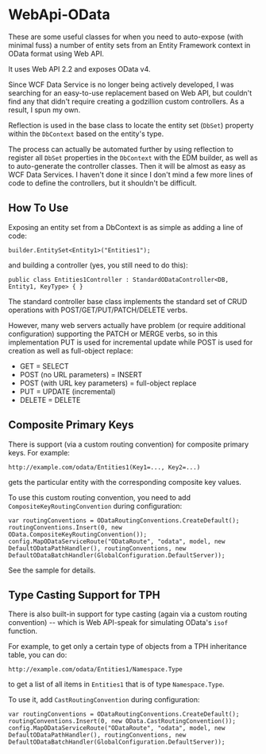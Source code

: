 WebApi-OData
============

These are some useful classes for when you need to auto-expose (with minimal fuss) a number of entity sets from an Entity Framework context in OData format using Web API.

It uses Web API 2.2 and exposes OData v4.

Since WCF Data Service is no longer being actively developed, I was searching for an easy-to-use replacement based on Web API, but couldn't find any that didn't require creating a godzillion custom controllers.  As a result, I spun my own.

Reflection is used in the base class to locate the entity set (``DbSet``) property within the ``DbContext`` based on the entity's type.

The process can actually be automated further by using reflection to register all ``DbSet`` properties in the ``DbContext`` with the EDM builder, as well as to auto-generate the controller classes.  Then it will be almost as easy as WCF Data Services.  I haven't done it since I don't mind a few more lines of code to define the controllers, but it shouldn't be difficult.


How To Use
----------

Exposing an entity set from a DbContext is as simple as adding a line of code:

	builder.EntitySet<Entity1>("Entities1");

and building a controller (yes, you still need to do this):

	public class Entities1Controller : StandardODataController<DB, Entity1, KeyType> { }

The standard controller base class implements the standard set of CRUD operations with POST/GET/PUT/PATCH/DELETE verbs.

However, many web servers actually have problem (or require additional configuration) supporting the PATCH or MERGE verbs, so in this implementation PUT is used for incremental update while POST is used for creation as well as full-object replace:

* GET = SELECT
* POST (no URL parameters) = INSERT
* POST (with URL key parameters) = full-object replace
* PUT = UPDATE (incremental)
* DELETE = DELETE


Composite Primary Keys
----------------------

There is support (via a custom routing convention) for composite primary keys.  For example:

	http://example.com/odata/Entities1(Key1=..., Key2=...)

gets the particular entity with the corresponding composite key values.

To use this custom routing convention, you need to add ``CompositeKeyRoutingConvention`` during configuration:

	var routingConventions = ODataRoutingConventions.CreateDefault();
	routingConventions.Insert(0, new OData.CompositeKeyRoutingConvention());
	config.MapODataServiceRoute("ODataRoute", "odata", model, new DefaultODataPathHandler(), routingConventions, new DefaultODataBatchHandler(GlobalConfiguration.DefaultServer));

See the sample for details.


Type Casting Support for TPH
----------------------------

There is also built-in support for type casting (again via a custom routing convention) -- which is Web API-speak for simulating OData's ``isof`` function.

For example, to get only a certain type of objects from a TPH inheritance table, you can do:

	http://example.com/odata/Entities1/Namespace.Type
	
to get a list of all items in ``Entities1`` that is of type ``Namespace.Type``.

To use it, add ``CastRoutingConvention`` during configuration:

	var routingConventions = ODataRoutingConventions.CreateDefault();
	routingConventions.Insert(0, new OData.CastRoutingConvention());
	config.MapODataServiceRoute("ODataRoute", "odata", model, new DefaultODataPathHandler(), routingConventions, new DefaultODataBatchHandler(GlobalConfiguration.DefaultServer));
